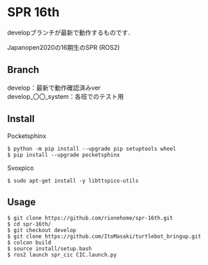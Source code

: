 SPR 16th
====
developブランチが最新で動作するものです．

Japanopen2020の16期生のSPR (ROS2)


## Branch

develop：最新で動作確認済みver  
develop_〇〇_system：各班でのテスト用

## Install

Pocketsphinx
```
$ python -m pip install --upgrade pip setuptools wheel
$ pip install --upgrade pocketsphinx
```
Svoxpico
```
$ sudo apt-get install -y libttspico-utils
```
## Usage

```
$ git clone https://github.com/rionehome/spr-16th.git  
$ cd spr-16th/  
$ git checkout develop  
$ git clone https://github.com/ItoMasaki/turtlebot_bringup.git  
$ colcon build  
$ source install/setup.bash  
$ ros2 launch spr_cic CIC.launch.py  
```
